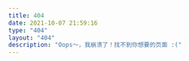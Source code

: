 ```yaml
---
title: 404
date: 2021-10-07 21:59:16
type: "404"
layout: "404"
description: "Oops～，我崩溃了！找不到你想要的页面 :("
---
```

